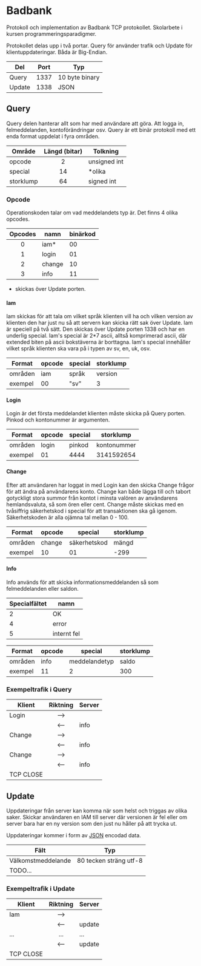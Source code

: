 Badbank
=======

Protokoll och implementation av Badbank TCP protokollet. Skolarbete i kursen programmeringsparadigmer.

Protokollet delas upp i två portar. Query för använder trafik och Update för klientuppdateringar. Båda är Big-Endian.

| Del    | Port | Typ            |
| -----  | ---- | -------------- |
| Query  | 1337 | 10 byte binary |
| Update | 1338 | JSON           |

## Query

Query delen hanterar allt som har med användare att göra. Att logga in, felmeddelanden, kontoförändringar osv. Query är ett binär protokoll med ett enda format uppdelat i fyra områden.

| Område    | Längd (bitar) | Tolkning     |
| --------- | :-----------: | ------------ |
| opcode    | 2             | unsigned int |
| special   | 14            | *olika       |
| storklump | 64            | signed int   |

### Opcode
Operationskoden talar om vad meddelandets typ är. Det finns 4 olika opcodes.

| Opcodes | namn   | binärkod |
| :-----: | ------ | -------- |
| 0       | iam*   | 00       |
| 1       | login  | 01       |
| 2       | change | 10       |
| 3       | info   | 11       |
* skickas över Update porten. 

#### Iam
Iam skickas för att tala om vilket språk klienten vill ha och vilken version av klienten den har just nu så att servern kan skicka rätt sak över Update.
Iam är speciell på två sätt. Den skickas över Update porten 1338 och har en underlig special. Iam's special är 2*7 ascii, alltså komprimerad ascii, där extended biten på ascii bokstäverna är borttagna. Iam's special innehåller vilket språk klienten ska vara på i typen av sv, en, uk, osv.

| Format  | opcode | special | storklump |
| ------- | ------ | ------- | --------- |
| områden | iam    | språk   | version   |
| exempel | 00     | "sv"    | 3         |

#### Login
Login är det första meddelandet klienten måste skicka på Query porten. Pinkod och kontonummer är argumenten.

| Format  | opcode | special | storklump   |
| ------- | ------ | ------- | ----------- |
| områden | login  | pinkod  | kontonummer |
| exempel | 01     | 4444    | 3141592654  |

#### Change
Efter att användaren har loggat in med Login kan den skicka Change frågor för att ändra på användarens konto. Change kan både lägga till och tabort gotyckligt stora summor från kontot i minsta valören av användarens hemlandsvaluta, så som ören eller cent. Change måste skickas med en tvåsiffrig säkerhetskod i special för att transaktionen ska gå igenom. Säkerhetskoden är alla ojämna tal mellan 0 - 100.

| Format  | opcode | special      | storklump |
| ------- | ------ | ------------ | --------- |
| områden | change | säkerhetskod | mängd     |
| exempel | 10     | 01           | -299      |

#### Info
Info används för att skicka informationsmeddelanden så som felmeddelanden eller saldon.

| Specialfältet | namn        |
| ------------- | ----------- |
| 2             | OK          | 
| 4             | error       |
| 5             | internt fel |

| Format  | opcode | special       | storklump |
| ------- | ------ | ------------  | --------- |
| områden | info   | meddelandetyp | saldo     |
| exempel | 11     | 2             | 300       |


### Exempeltrafik i Query

| Klient    | Riktning | Server |
| --------- | :------: | ------ |
| Login     | -->      |        |
|           | <--      | info   |
| Change    | -->      |        |
|           | <--      | info   |
| Change    | -->      |        |
|           | <--      | info   |
| TCP CLOSE |          |        |


## Update
Uppdateringar från server kan komma när som helst och triggas av olika saker. Skickar användaren en IAM till server där versionen är fel eller om server bara har en ny version som den just nu håller på att trycka ut.

Uppdateringar kommer i form av [JSON](http://www.json.org/) encodad data.

| Fält               | Typ                    |
| ------------------ | ---------------------- |
| Välkomstmeddelande | 80 tecken sträng utf-8 |
| TODO...            |                        |

### Exempeltrafik i Update

| Klient    | Riktning | Server |
| --------- | :------: | ------ | 
| Iam       | -->      |        |
|           | <--      | update |
| ...       | ...      | ...    |
|           | <--      | update |
| TCP CLOSE |          |        |